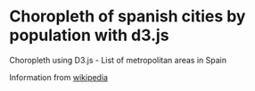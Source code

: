# Choropleth of spanish cities by population with d3.js
Choropleth using D3.js - List of metropolitan areas in Spain

Information from [wikipedia]

   [wikipedia]: <https://en.wikipedia.org/wiki/Ranked_lists_of_Spanish_municipalities>
